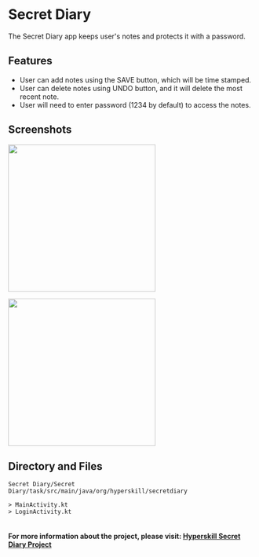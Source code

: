 # Secret Diary
The Secret Diary app keeps user's notes and protects it with a password. 

## Features
- User can add notes using the SAVE button, which will be time stamped.
- User can delete notes using UNDO button, and it will delete the most recent note.
- User will need to enter password (1234 by default) to access the notes.

## Screenshots

<kbd><img src="" width="300"></kbd>

<kbd><img src="" width="300"></kbd>

## Directory and Files
```
Secret Diary/Secret Diary/task/src/main/java/org/hyperskill/secretdiary

> MainActivity.kt
> LoginActivity.kt


```

#### For more information about the project, please visit: [Hyperskill Secret Diary Project](https://hyperskill.org/projects/276)
